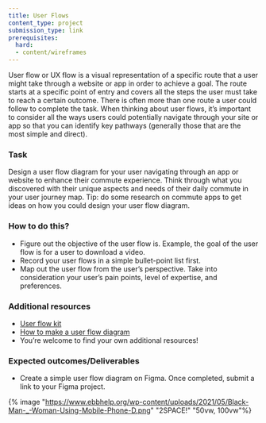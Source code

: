```yaml
---
title: User Flows
content_type: project
submission_type: link
prerequisites:
  hard:
  - content/wireframes
---
```


User flow or UX flow is a visual representation of a specific route that a user might take through a website or app in order to achieve a goal. The route starts at a specific point of entry and covers all the steps the user must take to reach a certain outcome. There is often more than one route a user could follow to complete the task. When thinking about user flows, it’s important to consider all the ways users could potentially navigate through your site or app so that you can identify key pathways (generally those that are the most simple and direct).

### Task
Design a user flow diagram for your user navigating through an app or website to enhance their commute experience. Think through what you discovered with their unique aspects and needs of their daily commute in your user journey map. Tip: do some research on commute apps to get ideas on how you could design your user flow diagram.  

### How to do this? 
- Figure out the objective of the user flow is. Example, the goal of the user flow is for a user to download a video.
- Record your user flows in a simple bullet-point list first.
- Map out the user flow from the user’s perspective. Take into consideration your user’s pain points, level of expertise, and preferences.

### Additional resources
- [User flow kit](https://www.figma.com/community/file/830510773896272856)
- [How to make a user flow diagram](https://www.lucidchart.com/blog/how-to-make-a-user-flow-diagram)
- You’re welcome to find your own additional resources! 

### Expected outcomes/Deliverables
- Create a simple user flow diagram on Figma. Once completed, submit a link to your Figma project.

{% image "https://www.ebbhelp.org/wp-content/uploads/2021/05/Black-Man-_-Woman-Using-Mobile-Phone-D.png" "2SPACE!" "50vw, 100vw"%}